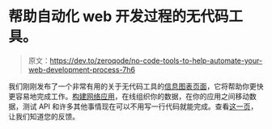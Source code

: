 # 帮助自动化 web 开发过程的无代码工具。

> 原文：<https://dev.to/zeroqode/no-code-tools-to-help-automate-your-web-development-process-7h6>

我们刚刚发布了一个非常有用的关于无代码工具的[信息图表页面](https://zeroqode.com/no-code-tools)，它将帮助你更快更容易地完成工作。[构建网络应用](https://zeroqode.com/)，在线组织你的数据，在你的应用之间移动数据，测试 API 和许多其他事情现在可以不用写一行代码就能完成。查看[这一页](https://blog.zeroqode.com/no-code-tools-that-help-automate-your-web-development-process-fc260f3ec2a1)，让我们知道您的反馈。